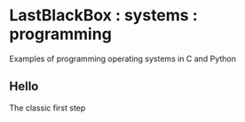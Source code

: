 # LastBlackBox : systems : programming

Examples of programming operating systems in C and Python

## Hello

The classic first step